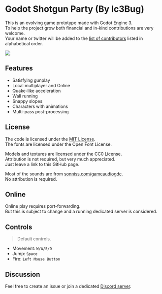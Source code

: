 # Godot Shotgun Party (By Ic3Bug)

This is an evolving game prototype made with Godot Engine 3.  
To help the project grow both financial and in-kind contributions are very welcome.  
Your name or twitter will be added to the [list of contributors](CONTRIBUTORS.md) listed in alphabetical order.  

<a href="https://www.buymeacoffee.com/ic3bug"><img src="https://img.buymeacoffee.com/button-api/?text=Buy me a cookie&emoji=🍪&slug=ic3bug&button_colour=5F7FFF&font_colour=ffffff&font_family=Poppins&outline_colour=000000&coffee_colour=FFDD00"></a>

## Features

- Satisfying gunplay
- Local multiplayer and Online
- Quake-like acceleration
- Wall running
- Snappy slopes
- Characters with animations
- Multi-pass post-processing

## License

The code is licensed under the [MIT License](LICENSE).  
The fonts are licensed under the Open Font License.  

Models and textures are licensed under the CC0 License.  
Attribution is not required, but very much appreciated.  
Just leave a link to this GitHub page.  

Most of the sounds are from [sonniss.com/gameaudiogdc](https://sonniss.com/gameaudiogdc).  
No attribution is required.  

## Online
Online play requires port-forwarding.  
But this is subject to change and a running dedicated server is considered.  

## Controls
>Default controls.  

- Movement: `W/A/S/D`
- Jump: `Space`
- Fire: `Left Mouse Button`

## Discussion
Feel free to create an issue or join a dedicated [Discord server](https://discord.gg/udR6hJeMXm).
